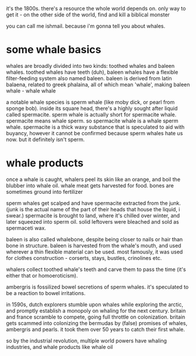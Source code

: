 it's the 1800s. there's a resource the whole world depends on. only way to get it - on the other side of the world, find and kill a biblical monster

you can call me ishmail. because i'm gonna tell you about whales.

# some whale basics

whales are broadly divided into two kinds: toothed whales and baleen whales.
toothed whales have teeth (duh), baleen whales have a flexible filter-feeding system also named baleen.
baleen is derived from latin balaena, related to greek phalaina, all of which mean 'whale', making baleen whale - whale whale

a notable whale species is sperm whale (like moby dick, or pearl from sponge bob).
inside its square head, there's a highly sought after liquid called spermacite.
sperm whale is actually short for spermacite whale. spermacite means whale sperm. so spermacite whale is a whale sperm whale.
spermacite is a thick waxy substance that is speculated to aid with buyancy, however it cannot be confirmed because sperm whales hate us now.
but it definitely isn't sperm.

# whale products

once a whale is caught, whalers peel its skin like an orange, and boil the blubber into whale oil.
whale meat gets harvested for food. bones are sometimes ground into fertilizer

sperm whales get scalped and have spermacite extracted from the junk.
(junk is the actual name of the part of their heads that house the liquid, i swear.)
spermacite is brought to land, where it's chilled over winter, and later squeezed into sperm oil.
solid leftovers were bleached and sold as spermaceti wax.

baleen is also called whalebone, despite being closer to nails or hair than bone in structure.
baleen is harvested from the whale's mouth, and used wherever a thin flexible material can be used.
most famously, it was used for clothes construction - corserts, stays, bustles, crinolines etc.

whalers collect toothed whale's teeth and carve them to pass the time (it's either that or homoeroticism).

ambergris is fossilized bowel secretions of sperm whales. it's speculated to be a reaction to bowel irritations.



in 1590s, dutch explorers stumble upon whales while exploring the arctic, and promptly establish a monopoly on whaling for the next century. britain and france scramble to compete, going full throttle on colonization.
britain gets scammed into colonizing the bermudas by (false) promises of whales, ambergris and pearls. it took them over 50 years to catch their first whale.

so by the industrial revolution, multiple world powers have whaling industries, and whale products like whale oil 
